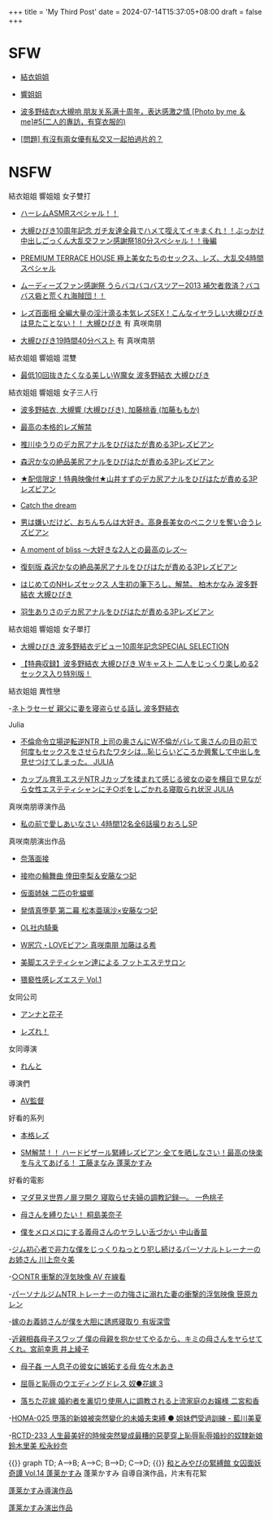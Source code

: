 +++
title = 'My Third Post'
date = 2024-07-14T15:37:05+08:00
draft = false
+++

SFW
===
- [結衣姐姐](https://ja.wikipedia.org/wiki/%E6%B3%A2%E5%A4%9A%E9%87%8E%E7%B5%90%E8%A1%A3)

- [響姐姐](https://ja.wikipedia.org/wiki/%E5%A4%A7%E6%A7%BB%E3%81%B2%E3%81%B3%E3%81%8D)

- [波多野结衣x大槻响 朋友关系满十周年，表达感激之情 [Photo by me ＆ me]#5(二人的專訪，有穿衣服的)](https://www.bilibili.com/read/cv23702387/)


- [[問題] 有沒有兩女優有私交又一起拍過片的？](9https://disp.cc/ptt/japanavgirls/1b47mWjE)

NSFW
===
結衣姐姐 響姐姐 女子雙打

- [ハーレムASMRスペシャル！！](https://missav.com/dm18/zex-358)

- [ 大槻ひびき10周年記念 ガチ友達全員でハメて咥えてイキまくれ！！ぶっかけ中出しごっくん大乱交ファン感謝祭180分スペシャル！！後編](https://missav.com/dm94/hnds-059)

- [PREMIUM TERRACE HOUSE 極上美女たちのセックス、レズ、大乱交4時間スペシャル](https://missav.com/dm29/pxd-029)

- [ムーディーズファン感謝祭 うらバコバコバスツアー2013 補欠者救済？バコバス砦と荒くれ海賊団！！](https://missav.com/dm62/miad-635)

- [レズ百面相 全編大量の淫汁滴る本気レズSEX！こんなイヤラしい大槻ひびきは見たことない！！ 大槻ひびき](https://missav.com/dm13/cesd-129) 有 真咲南朋 

- [大槻ひびき19時間40分ベスト](https://missav.com/cesd-200) 有 真咲南朋 

結衣姐姐 響姐姐 混雙

- [最低10回抜きたくなる美しいW魔女 波多野結衣 大槻ひびき](https://missav.com/dm66/gtal-011)

結衣姐姐 響姐姐 女子三人行

- [波多野結衣, 大槻響 (大槻ひびき), 加藤桃香 (加藤ももか)](https://missav.com/dm18/zex-396)

- [最高の本格的レズ解禁](https://missav.com/cesd-167)

- [推川ゆうりのデカ尻アナルをひびはたが責める3Pレズビアン](https://missav.com/dm18/cesd-719)

- [森沢かなの絶品美尻アナルをひびはたが責める3Pレズビアン](https://missav.com/dm18/cesd-764)

- [★配信限定！特典映像付★山井すずのデカ尻アナルをひびはたが責める3Pレズビアン](https://missav.com/dm18/dgcesd-838)

- [Catch the dream](https://missav.com/dm18/zex-396)

- [男は嫌いだけど、おちんちんは大好き。高身長美女のペニクリを奪い合うレズビアン](https://missav.com/dm58/dasd-793)

- [A moment of bliss ～大好きな2人との最高のレズ～](https://missav.com/dm18/zex-412)

- [復刻版 森沢かなの絶品美尻アナルをひびはたが責める3Pレズビアン](https://missav.com/dm18/cefd-007)

- [はじめてのNHレズセックス 人生初の筆下ろし、解禁。 柏木かなみ 波多野結衣 大槻ひびき](https://missav.com/dm52/dass-133)

- [羽生ありさのデカ尻アナルをひびはたが責める3Pレズビアン](https://missav.com/dm5/cesd-778)

結衣姐姐 響姐姐 女子單打

- [大槻ひびき 波多野結衣デビュー10周年記念SPECIAL SELECTION](https://missav.com/dm18/mkmp-229)

- [【特典収録】波多野結衣 大槻ひびき Wキャスト 二人をじっくり楽しめる2セックス入り特別版！](https://missav.com/tppn-054)


結衣姐姐 異性戀

-[ネトラセーゼ 親父に妻を寝盗らせる話し 波多野結衣](https://missav.com/dm18/ntrd-031)


Julia 

- [不倫命令立場逆転逆NTR 上司の奥さんにW不倫がバレて奥さんの目の前で何度もセックスをさせられたワタシは…恥じらいどころか興奮して中出しを見せつけてしまった。 JULIA](https://missav.com/dm41/hmn-144)

- [カップル育乳エステNTR Jカップを揉まれて感じる彼女の姿を横目で見ながら女性エステティシャンにチ○ポをしごかれる寝取られ状況 JULIA](https://missav.com/dm57/pppd-795)

真咲南朋導演作品
- [私の前で愛しあいなさい 4時間12名全6話撮りおろしSP](https://missav.com/lzwm-002)

真咲南朋演出作品
- [奈落面接](https://missav.com/dm53/jbd-105)

- [接吻の輪舞曲 倖田李梨＆安藤なつ妃](https://missav.com/dm13/awe-007)

- [仮面姉妹 二匹の牝蟷螂](https://missav.com/dm13/dd-236)

- [発情真堕夢 第二幕 松本亜璃沙×安藤なつ妃](https://missav.com/dm13/dapj-125)

- [OL社内騎乗](https://missav.com/dm13/dv-752)

- [ W尻穴・LOVEビアン 真咲南朋 加藤はる希](https://missav.com/dm13/dfe-015)

- [美脚エステティシャン達による フットエステサロン](https://missav.com/dm13/nfdm-121)


- [猥褻性感レズエステ Vol.1](https://missav.com/dm13/awt-001)

女同公司

- [アンナと花子 ](https://missav.com/dm83/makers/%E3%82%A2%E3%83%B3%E3%83%8A%E3%81%A8%E8%8A%B1%E5%AD%90)

- [レズれ！](https://missav.com/makers/%E3%83%AC%E3%82%BA%E3%82%8C%EF%BC%81)

女同導演
- [れんと](https://missav.com/directors/%E3%82%8C%E3%82%93%E3%81%A8)

導演們

- [AV監督](https://ja.wikipedia.org/wiki/AV%E7%9B%A3%E7%9D%A3)



好看的系列

- [本格レズ ](https://missav.com/series/%E6%9C%AC%E6%A0%BC%E3%83%AC%E3%82%BA)

- [SM解禁！！ ハードビザール緊縛レズビアン 全てを晒しなさい！最高の快楽を与えてあげる！ 工藤まなみ 蓬莱かすみ](https://missav.com/dm57/mism-116)

好看的電影

- [マダ見ヌ世界ノ扉ヲ開ク 寝取らせ夫婦の調教記録―。 一色桃子](https://missav.com/dm32/jul-221)

- [母さんを縛りたい！ 桐島美奈子](https://missav.com/dm30/oba-191)

- [僕をメロメロにする義母さんのヤラしい舌づかい 中山香苗](https://missav.com/dm39/oba-266)


-[ジム初心者で非力な僕をじっくりねっとり犯し続けるパーソナルトレーナーのお姉さん 川上奈々美](https://missav.com/dm6/dvaj-562)

-[○○NTR 衝撃的浮気映像 AV 在線看](https://missav.com/series/%E2%97%8B%E2%97%8BNTR%20%E8%A1%9D%E6%92%83%E7%9A%84%E6%B5%AE%E6%B0%97%E6%98%A0%E5%83%8F)

-[パーソナルジムNTR トレーナーの力強さに溺れた妻の衝撃的浮気映像 笹原カレン](https://missav.com/dm45/jul-582)

-[嫁のお義姉さんが僕を大胆に誘惑寝取り 有坂深雪](https://missav.com/dm18/homa-049)

-[近親相姦母子スワップ 僕の母親を抱かせてやるから、キミの母さんをヤらせてくれ。宮前幸恵 井上綾子](https://missav.com/dm13/dtkm-031)

- [母子姦 一人息子の彼女に嫉妬する母 佐々木あき](https://missav.com/dm5/gvg-286)


- [屈辱と恥辱のウエディングドレス 奴●花嫁 3](https://missav.com/dm18/rctd-233)

- [落ちた花嫁 婚約者を裏切り使用人に調教される上流家庭のお嬢様 二宮和香](https://missav.com/dm18/homa-010)

-[HOMA-025 墮落的新娘被突然變化的未婚夫束縛 ● 姐妹們受過訓練 - 藍川美夏](https://missav.com/dm17/homa-025)

-[RCTD-233 人生最美好的時候突然變成最糟的惡夢穿上恥辱恥辱婚紗的奴隸新娘 鈴木里美 松永紗奈](https://missav.com/dm18/rctd-233)

{{<mermaid>}}
    graph TD;
        A-->B;
        A-->C;
        B-->D;
        C-->D;
{{</mermaid>}}
[和とみやびの緊縛館 女囚面妖奇譚 Vol.14 蓬莱かすみ](https://missav.com/myb-013) 蓬莱かすみ 自導自演作品，片末有花絮

[蓬莱かすみ導演作品](https://missav.com/directors/%E8%93%AC%E8%8E%B1%E3%81%8B%E3%81%99%E3%81%BF)

[蓬莱かすみ演出作品](https://missav.com/dm18/actresses/%E8%93%AC%E8%8E%B1%E3%81%8B%E3%81%99%E3%81%BF)